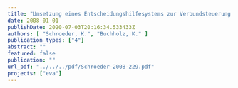 ```yaml
---
title: "Umsetzung eines Entscheidungshilfesystems zur Verbundsteuerung von Abwasserpumpwerken"
date: 2008-01-01
publishDate: 2020-07-03T20:16:34.533433Z
authors: [ "Schroeder, K.", "Buchholz, K." ]
publication_types: ["4"]
abstract: ""
featured: false
publication: ""
url_pdf: "../../../pdf/Schroeder-2008-229.pdf"
projects: ["eva"]
---
```


